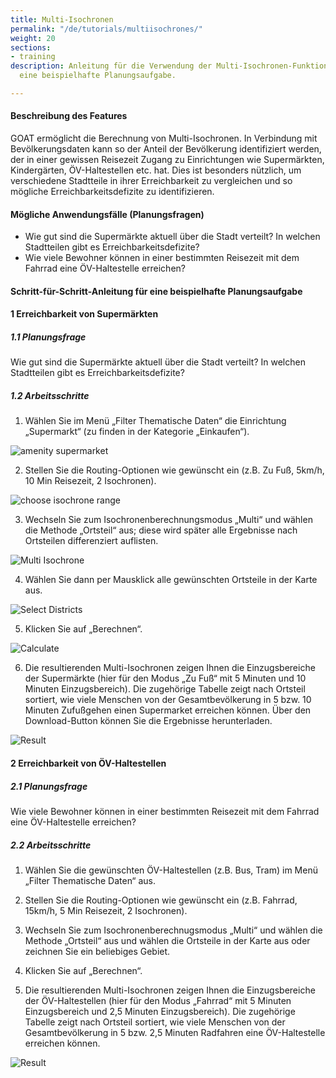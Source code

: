 ```yaml
---
title: Multi-Isochronen
permalink: "/de/tutorials/multiisochrones/"
weight: 20
sections:
- training
description: Anleitung für die Verwendung der Multi-Isochronen-Funktion in GOAT für
  eine beispielhafte Planungsaufgabe.

---
```

#### Beschreibung des Features

GOAT ermöglicht die Berechnung von Multi-Isochronen. In Verbindung mit Bevölkerungsdaten kann so der Anteil der Bevölkerung identifiziert werden, der in einer gewissen Reisezeit Zugang zu Einrichtungen wie Supermärkten, Kindergärten, ÖV-Haltestellen etc. hat. Dies ist besonders nützlich, um verschiedene Stadtteile in ihrer Erreichbarkeit zu vergleichen und so mögliche Erreichbarkeitsdefizite zu identifizieren.

#### Mögliche Anwendungsfälle (Planungsfragen)

* Wie gut sind die Supermärkte aktuell über die Stadt verteilt? In welchen Stadtteilen gibt es Erreichbarkeitsdefizite?
* Wie viele Bewohner können in einer bestimmten Reisezeit mit dem Fahrrad eine ÖV-Haltestelle erreichen?

#### Schritt-für-Schritt-Anleitung für eine beispielhafte Planungsaufgabe

#### 1 Erreichbarkeit von Supermärkten

##### 1.1 Planungsfrage

Wie gut sind die Supermärkte aktuell über die Stadt verteilt? In welchen Stadtteilen gibt es Erreichbarkeitsdefizite?

##### 1.2 Arbeitsschritte

1. Wählen Sie im Menü „Filter Thematische Daten“ die Einrichtung „Supermarkt“ (zu finden in der Kategorie „Einkaufen“).

<img src="/images/training_materials/Isochrone/amenity_supermarket.png" alt="amenity supermarket" style="max-height:400px;"/>

2. Stellen Sie die Routing-Optionen wie gewünscht ein (z.B. Zu Fuß, 5km/h, 10 Min Reisezeit, 2 Isochronen).

<img src="/images/training_materials/Isochrone/isochrone_settings.png"  alt="choose isochrone range" style="max-height:220px;"/>

3. Wechseln Sie zum Isochronenberechnungsmodus „Multi“ und wählen die Methode „Ortsteil“ aus; diese wird später alle Ergebnisse nach Ortsteilen differenziert auflisten.

<img src="/images/training_materials/Multiisochrones/multi.png"  alt="Multi Isochrone" style="max-height:200px;"/>

4. Wählen Sie dann per Mausklick alle gewünschten Ortsteile in der Karte aus.

<img src="/images/training_materials/Multiisochrones/select_study_area.png"  alt="Select Districts"/>

5. Klicken Sie auf „Berechnen“.

<img src="/images/training_materials/Multiisochrones/calculate.png"  alt="Calculate" style="max-height:205px;"/>

6. Die resultierenden Multi-Isochronen zeigen Ihnen die Einzugsbereiche der Supermärkte (hier für den Modus „Zu Fuß“ mit 5 Minuten und 10 Minuten Einzugsbereich). Die zugehörige Tabelle zeigt nach Ortsteil sortiert, wie viele Menschen von der Gesamtbevölkerung in 5 bzw. 10 Minuten Zufußgehen einen Supermarket erreichen können. Über den Download-Button können Sie die Ergebnisse herunterladen.

<img src="/images/training_materials/Multiisochrones/result_multiisochrone.png"  alt="Result" />

#### 2 Erreichbarkeit von ÖV-Haltestellen

##### 2.1 Planungsfrage

Wie viele Bewohner können in einer bestimmten Reisezeit mit dem Fahrrad eine ÖV-Haltestelle erreichen?

##### 2.2 Arbeitsschritte

1. Wählen Sie die gewünschten ÖV-Haltestellen (z.B. Bus, Tram) im Menü „Filter Thematische Daten“ aus.
   
2. Stellen Sie die Routing-Optionen wie gewünscht ein (z.B. Fahrrad, 15km/h, 5 Min Reisezeit, 2 Isochronen).
   
3. Wechseln Sie zum Isochronenberechnugsmodus „Multi“ und wählen die Methode „Ortsteil“ aus und wählen die Ortsteile in der Karte aus oder zeichnen Sie ein beliebiges Gebiet.
   
4. Klicken Sie auf „Berechnen“.
   
5. Die resultierenden Multi-Isochronen zeigen Ihnen die Einzugsbereiche der ÖV-Haltestellen (hier für den Modus „Fahrrad“ mit 5 Minuten Einzugsbereich und 2,5 Minuten Einzugsbereich). Die zugehörige Tabelle zeigt nach Ortsteil sortiert, wie viele Menschen von der Gesamtbevölkerung in 5 bzw. 2,5 Minuten Radfahren eine ÖV-Haltestelle erreichen können.

<img src="/images/training_materials/Multiisochrones/result_multiisochrone_öv.png"  alt="Result" />
